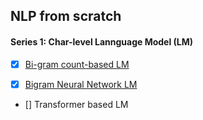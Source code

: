 ## NLP from scratch

#### Series 1: Char-level Lannguage Model (LM)

- [x] [Bi-gram count-based LM](https://nbviewer.org/github/swechhasingh/nlp-from-scratch/blob/main/bigram-LM.ipynb)

- [x] [Bigram Neural Network LM](https://nbviewer.org/github/swechhasingh/nlp-from-scratch/blob/main/bigram-nn-LM.ipynb)

- [] Transformer based LM
